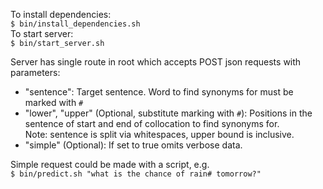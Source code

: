 To install dependencies:  
`$ bin/install_dependencies.sh`  
To start server:  
`$ bin/start_server.sh`  

Server has single route in root which accepts POST json requests with parameters: 
* "sentence": Target sentence. Word to find synonyms for must be marked with `#`
* "lower", "upper" (Optional, substitute marking with `#`): Positions in the sentence of start and end of collocation to find synonyms for.  
Note: sentence is split via whitespaces, upper bound is inclusive. 
* "simple" (Optional): If set to true omits verbose data.  

Simple request could be made with a script, e.g.  
`$ bin/predict.sh "what is the chance of rain# tomorrow?"`